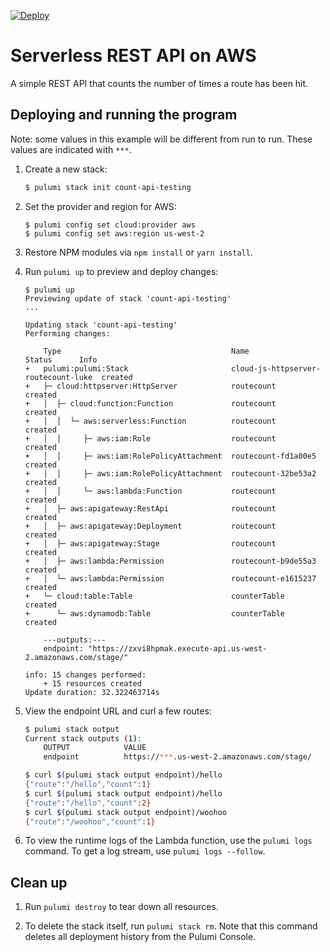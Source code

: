 [![Deploy](https://get.pulumi.com/new/button.svg)](https://app.pulumi.com/new?template=https://github.com/pulumi/examples/blob/master/cloud-js-httpserver/README.md)

# Serverless REST API on AWS

A simple REST API that counts the number of times a route has been hit.

## Deploying and running the program

Note: some values in this example will be different from run to run.  These values are indicated
with `***`.

1.  Create a new stack:

    ```bash
    $ pulumi stack init count-api-testing
    ```

1.  Set the provider and region for AWS:

    ```
    $ pulumi config set cloud:provider aws
    $ pulumi config set aws:region us-west-2
    ```

1.  Restore NPM modules via `npm install` or `yarn install`.

1.  Run `pulumi up` to preview and deploy changes:

    ```
    $ pulumi up
    Previewing update of stack 'count-api-testing'
    ...

    Updating stack 'count-api-testing'
    Performing changes:

        Type                                      Name                                 Status      Info
    +   pulumi:pulumi:Stack                       cloud-js-httpserver-routecount-luke  created
    +   ├─ cloud:httpserver:HttpServer            routecount                           created
    +   │  ├─ cloud:function:Function             routecount                           created
    +   │  │  └─ aws:serverless:Function          routecount                           created
    +   │  │     ├─ aws:iam:Role                  routecount                           created
    +   │  │     ├─ aws:iam:RolePolicyAttachment  routecount-fd1a00e5                  created
    +   │  │     ├─ aws:iam:RolePolicyAttachment  routecount-32be53a2                  created
    +   │  │     └─ aws:lambda:Function           routecount                           created
    +   │  ├─ aws:apigateway:RestApi              routecount                           created
    +   │  ├─ aws:apigateway:Deployment           routecount                           created
    +   │  ├─ aws:apigateway:Stage                routecount                           created
    +   │  ├─ aws:lambda:Permission               routecount-b9de55a3                  created
    +   │  └─ aws:lambda:Permission               routecount-e1615237                  created
    +   └─ cloud:table:Table                      counterTable                         created
    +      └─ aws:dynamodb:Table                  counterTable                         created

        ---outputs:---
        endpoint: "https://zxvi8hpmak.execute-api.us-west-2.amazonaws.com/stage/"

    info: 15 changes performed:
        + 15 resources created
    Update duration: 32.322463714s
    ```

1.  View the endpoint URL and curl a few routes:

    ```bash
    $ pulumi stack output
    Current stack outputs (1):
        OUTPUT            VALUE
        endpoint          https://***.us-west-2.amazonaws.com/stage/

    $ curl $(pulumi stack output endpoint)/hello
    {"route":"/hello","count":1}
    $ curl $(pulumi stack output endpoint)/hello
    {"route":"/hello","count":2}
    $ curl $(pulumi stack output endpoint)/woohoo
    {"route":"/woohoo","count":1}
    ```

1.  To view the runtime logs of the Lambda function, use the `pulumi logs` command. To get a log stream, use `pulumi logs --follow`.

## Clean up

1.  Run `pulumi destroy` to tear down all resources.

1.  To delete the stack itself, run `pulumi stack rm`. Note that this command deletes all deployment history from the Pulumi Console.
